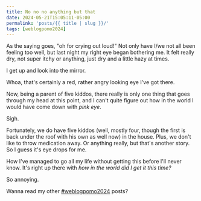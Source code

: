 ```yaml
---
title: No no no anything but that
date: 2024-05-21T15:05:11-05:00
permalink: 'posts/{{ title | slug }}/'
tags: [weblogpomo2024]
---
```

As the saying goes, "oh for crying out loud!" Not only have I/we not all been feeling too well, but last night my right eye began bothering me. It felt really dry, not super itchy or anything, just dry and a little hazy at times.

I get up and look into the mirror. 

Whoa, that's certainly a red, rather angry looking eye I've got there.

Now, being a parent of five kiddos, there really is only one thing that goes through my head at this point, and I can't quite figure out how in the world I would have come down with *pink eye*.

Sigh.

Fortunately, we do have five kiddos (well, mostly four, though the first is back under the roof with his own as well now) in the house. Plus, we don't like to throw medication away. Or anything really, but that's another story. So I guess it's eye drops for me.

How I've managed to go all my life without getting this before I'll never know. It's right up there with *how in the world did I get it this time?*

So annoying.

Wanna read my other [#weblogpomo2024](/tags/weblogpomo2024) posts?